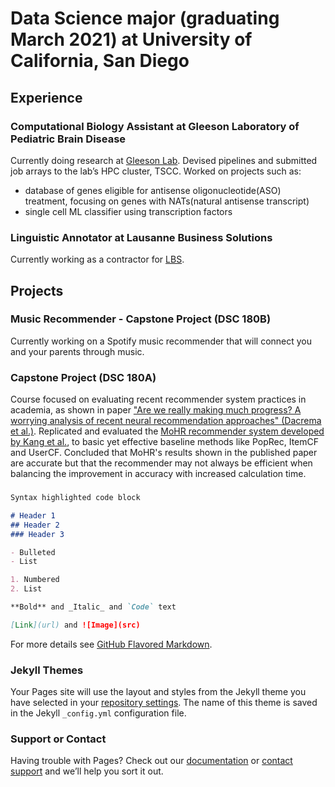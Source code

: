



# Data Science major (graduating March 2021) at University of California, San Diego


## Experience

### Computational Biology Assistant at Gleeson Laboratory of Pediatric Brain Disease

Currently doing research at [Gleeson Lab](https://www.gleesonlab.org/index.html). Devised pipelines and submitted job arrays to the lab’s HPC cluster, TSCC. 
Worked on projects such as:
- database of genes eligible for antisense oligonucleotide(ASO) treatment, focusing on genes with NATs(natural antisense transcript)
- single cell ML classifier using transcription factors

### Linguistic Annotator at Lausanne Business Solutions

Currently working as a contractor for [LBS](https://www.lausannesolutions.com/index). 


## Projects


### Music Recommender - Capstone Project (DSC 180B)

Currently working on a Spotify music recommender that will connect you and your parents through music.

### Capstone Project (DSC 180A)

Course focused on evaluating recent recommender system practices in academia, as shown in paper ["Are we really making much progress? A worrying analysis of recent neural recommendation approaches" (Dacrema et al.)](https://dl.acm.org/doi/abs/10.1145/3298689.3347058). Replicated and evaluated the [MoHR recommender system developed by Kang et al.](https://dl.acm.org/doi/10.1145/3269206.3271792), to basic yet effective baseline methods like PopRec, ItemCF and UserCF. Concluded that MoHR's results shown in the published paper are accurate but that the recommender may not always be efficient when balancing the improvement in accuracy with increased calculation time.

### 



```markdown
Syntax highlighted code block

# Header 1
## Header 2
### Header 3

- Bulleted
- List

1. Numbered
2. List

**Bold** and _Italic_ and `Code` text

[Link](url) and ![Image](src)
```

For more details see [GitHub Flavored Markdown](https://guides.github.com/features/mastering-markdown/).

### Jekyll Themes

Your Pages site will use the layout and styles from the Jekyll theme you have selected in your [repository settings](https://github.com/nap015/nap015.github.io/settings). The name of this theme is saved in the Jekyll `_config.yml` configuration file.

### Support or Contact

Having trouble with Pages? Check out our [documentation](https://docs.github.com/categories/github-pages-basics/) or [contact support](https://support.github.com/contact) and we’ll help you sort it out.
